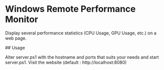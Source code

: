 # Windows Remote Performance Monitor

Display several performance statistics (CPU Usage, GPU Usage, etc.) on a web page.

## Usage

Alter server.ps1 with the hostname and ports that suits your needs and start server.ps1.
Visit the website (default : http://localhost:8080)
